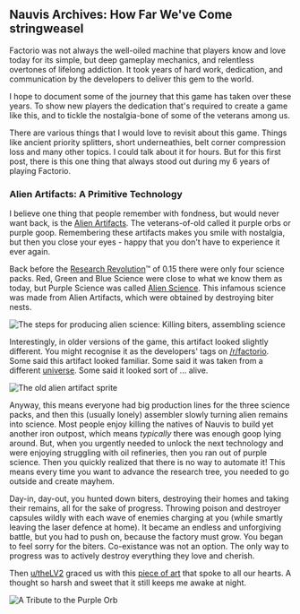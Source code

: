 ## Nauvis Archives: How Far We've Come <author>stringweasel</author>

Factorio was not always the well-oiled machine that players know and love today for its simple, but deep gameplay mechanics, and relentless overtones of lifelong addiction. It took years of hard work, dedication, and communication by the developers to deliver this gem to the world.

I hope to document some of the journey that this game has taken over these years. To show new players the dedication that's required to create a game like this, and to tickle the nostalgia-bone of some of the veterans among us.

There are various things that I would love to revisit about this game. Things like ancient priority splitters, short underneathies, belt corner compression loss and many other topics. I could talk about it for hours. But for this first post, there is this one thing that always stood out during my 6 years of playing Factorio.

### Alien Artifacts: A Primitive Technology

I believe one thing that people remember with fondness, but would never want back, is the [Alien Artifacts](https://wiki.factorio.com/Alien_artifact). The veterans-of-old called it purple orbs or purple goop. Remembering these artifacts makes you smile with nostalgia, but then you close your eyes - happy that you don't have to experience it ever again.

Back before the [Research Revolution](https://www.factorio.com/blog/post/fff-159)™ of 0.15 there were only four science packs. Red, Green and Blue Science were close to what we know them as today, but Purple Science was called [Alien Science](https://wiki.factorio.com/Alien_science_pack). This infamous science was made from Alien Artifacts, which were obtained by destroying biter nests.

![The steps for producing alien science: Killing biters, assembling science](https://media.alt-f4.blog/ALTF4/6/alien_science_production.png)

Interestingly, in older versions of the game, this artifact looked slightly different. You might recognise it as the developers' tags on [/r/factorio](https://www.reddit.com/r/factorio). Some said this artifact looked familiar. Some said it was taken from a different [universe](https://www.reddit.com/r/factorio/comments/526zwk/i_found_the_source_of_the_alien_artifact/). Some said it looked sort of ... alive.

![The old alien artifact sprite](https://media.alt-f4.blog/ALTF4/6/purple_orb.png)

Anyway, this means everyone had big production lines for the three science packs, and then this (usually lonely) assembler slowly turning alien remains into science. Most people enjoy killing the natives of Nauvis to build yet another iron outpost, which means *typically* there was enough goop lying around. But, when you urgently needed to unlock the next technology and were enjoying struggling with oil refineries, then you ran out of purple science. Then you quickly realized that there is no way to automate it! This means every time you want to advance the research tree, you needed to go outside and create mayhem.

Day-in, day-out, you hunted down biters, destroying their homes and taking their remains, all for the sake of progress. Throwing poison and destroyer capsules wildly with each wave of enemies charging at you (while smartly leaving the laser defence at home). It became an endless and unforgiving battle, but you had to push on, because the factory must grow. You began to feel sorry for the biters. Co-existance was not an option. The only way to progress was to actively destroy everything they love and cherish.

Then [u/theLV2](https://www.reddit.com/user/theLV2/) graced us with this [piece of art](https://www.reddit.com/r/factorio/comments/674kkq/a_tribute_to_the_purple_orb_fanart/) that spoke to all our hearts. A thought so harsh and sweet that it still keeps me awake at night.

![A Tribute to the Purple Orb](https://media.alt-f4.blog/ALTF4/6/tribute_to_the_purple_orb.jpg)